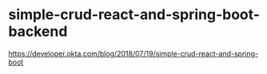 # simple-crud-react-and-spring-boot-backend

https://developer.okta.com/blog/2018/07/19/simple-crud-react-and-spring-boot
